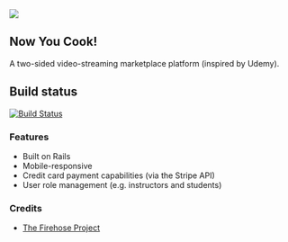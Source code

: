 <kdb>
<img src="https://image.ibb.co/n9fGFo/nowyoucook_screenshot.png">
</kbd>

## Now You Cook!
A two-sided video-streaming marketplace platform (inspired by Udemy).

## Build status
[![Build Status](https://travis-ci.org/msarit/flixster.svg?branch=master)](https://travis-ci.org/msarit/flixster)

### Features
* Built on Rails
* Mobile-responsive
* Credit card payment capabilities (via the Stripe API)
* User role management (e.g. instructors and students)

### Credits
* [The Firehose Project](https://thefirehoseproject.com)
